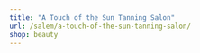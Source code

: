 ```yaml
---
title: "A Touch of the Sun Tanning Salon"
url: /salem/a-touch-of-the-sun-tanning-salon/
shop: beauty
---
```

